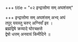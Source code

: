 +++
title = "०२ इन्द्रासोमा सम् अघशंसम्"

+++
इन्द्रासोमा सम् अघशंसम् अभ्य् अघं  
तपुर् ययस्तु चरुर् अग्निवाँ इव ।  
ब्रह्मद्विषे क्रव्यादे घोरचक्षसे  
द्वेषो धत्तम् अनवायं किमीदिने ॥